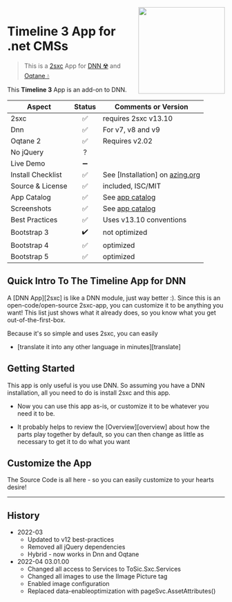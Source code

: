 <image src="app-icon.png" align="right" width="200px">

# Timeline 3 App for .net CMSs

> This is a [2sxc](https://2sxc.org) App for [DNN ☢️](https://www.dnnsoftware.com/) and [Oqtane 💧](https://www.oqtane.org/)

This **Timeline 3** App is an add-on to DNN.

| Aspect              | Status | Comments or Version |
| ------------------- | :----: | ------------------- |
| 2sxc                | ✅    | requires 2sxc v13.10
| Dnn                 | ✅    | For v7, v8 and v9
| Oqtane 2            | ✅    | Requires v2.02
| No jQuery           | ?     | 
| Live Demo           | ➖    |
| Install Checklist   | ✅    | See [Installation] on [azing.org](https://azing.org/2sxc)
| Source & License    | ✅    | included, ISC/MIT
| App Catalog         | ✅    | See [app catalog](https://2sxc.org/en/apps/app/timeline-app-v3-hybrid-for-dnn-and-oqtane)
| Screenshots         | ✅    | See [app catalog](https://2sxc.org/en/apps/app/timeline-app-v3-hybrid-for-dnn-and-oqtane)
| Best Practices      | ✅    | Uses v13.10 conventions
| Bootstrap 3         | ✔️    | not optimized
| Bootstrap 4         | ✅    | optimized
| Bootstrap 5         | ✅    | optimized

## Quick Intro To The Timeline App for DNN
A [DNN App][2sxc] is like a DNN module, just way better :). Since this is an open-code/open-source 2sxc-app, you can customize it to be anything you want! This list just shows what it already does, so you know what you get out-of-the-first-box.

Because it's so simple and uses 2sxc, you can easily
* [translate it into any other language in minutes][translate]

## Getting Started

This app is only useful is you use DNN. So assuming you have a DNN installation, all you need to do is install 2sxc and this app. 

* Now you can use this app as-is, or customize it to be whatever you need it to be. 

* It probably helps to review the [Overview][overview] about how the parts play together by default, so you can then change as little as necessary to get it to do what you want

## Customize the App

The Source Code is all here - so you can easily customize to your hearts desire!

---

## History

* 2022-03
    * Updated to v12 best-practices
    * Removed all jQuery dependencies
    * Hybrid - now works in Dnn and Oqtane
* 2022-04 03.01.00
    * Changed all access to Services to ToSic.Sxc.Services
    * Changed all images to use the IImage Picture tag
    * Enabled image configuration
    * Replaced data-enableoptimization with pageSvc.AssetAttributes()